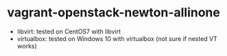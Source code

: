 # vagrant-openstack-newton-allinone

- libvirt: tested on CentOS7 with libvirt
- virtualbox: tested on Windows 10 with virtualbox (not sure if nested VT works)
